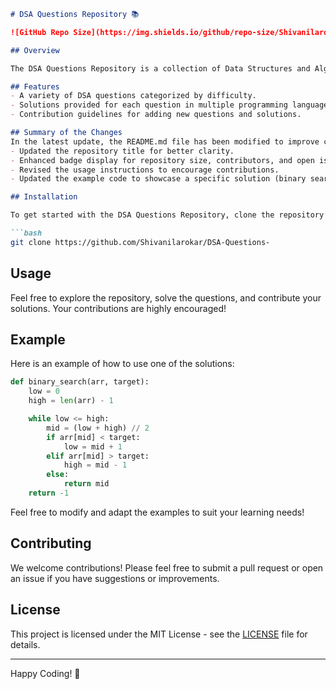 ```markdown
# DSA Questions Repository 📚

![GitHub Repo Size](https://img.shields.io/github/repo-size/Shivanilarokar/DSA-Questions-) ![Contributors](https://img.shields.io/github/contributors/Shivanilarokar/DSA-Questions-) ![Open Issues](https://img.shields.io/github/issues/Shivanilarokar/DSA-Questions-)

## Overview

The DSA Questions Repository is a collection of Data Structures and Algorithms (DSA) questions and solutions aimed at helping developers enhance their problem-solving skills. This repository serves as a platform for learning, practicing, and contributing to DSA.

## Features
- A variety of DSA questions categorized by difficulty.
- Solutions provided for each question in multiple programming languages.
- Contribution guidelines for adding new questions and solutions.

## Summary of the Changes
In the latest update, the README.md file has been modified to improve clarity and enhance the overall presentation. Key changes include:
- Updated the repository title for better clarity.
- Enhanced badge display for repository size, contributors, and open issues.
- Revised the usage instructions to encourage contributions.
- Updated the example code to showcase a specific solution (binary search) with a more detailed implementation.

## Installation

To get started with the DSA Questions Repository, clone the repository using the command below:

```bash
git clone https://github.com/Shivanilarokar/DSA-Questions-
```

## Usage

Feel free to explore the repository, solve the questions, and contribute your solutions. Your contributions are highly encouraged!

## Example

Here is an example of how to use one of the solutions:

```python
def binary_search(arr, target):
    low = 0
    high = len(arr) - 1

    while low <= high:
        mid = (low + high) // 2
        if arr[mid] < target:
            low = mid + 1
        elif arr[mid] > target:
            high = mid - 1
        else:
            return mid
    return -1
```

Feel free to modify and adapt the examples to suit your learning needs!

## Contributing

We welcome contributions! Please feel free to submit a pull request or open an issue if you have suggestions or improvements.

## License

This project is licensed under the MIT License - see the [LICENSE](LICENSE) file for details.

---

Happy Coding! 🚀
```